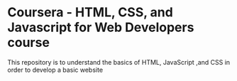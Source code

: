 # Coursera - HTML, CSS, and Javascript for Web Developers course
This repository is to understand the basics of HTML, JavaScript ,and CSS in order to develop a basic website 

